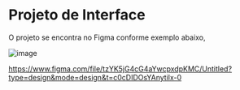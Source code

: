 
# Projeto de Interface
O projeto se encontra no Figma conforme exemplo abaixo,

![image](https://github.com/ICEI-PUC-Minas-PMV-ADS/pmv-ads-2024-1-e5-proj-empext-t6-pmv-ads-2024-1-e5-ecovet/assets/3579780/399dd8c7-b15b-4767-9393-9c73163b486e)

https://www.figma.com/file/tzYK5jG4cG4aYwcpxdpKMC/Untitled?type=design&mode=design&t=c0cDIDOsYAnytilx-0
